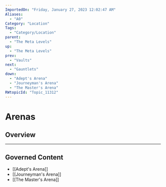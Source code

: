 ```yaml
---
ImportedOn: "Friday, January 27, 2023 12:02:47 AM"
Aliases:
  - "A0"
Category: "Location"
Tags:
  - "Category/Location"
parent:
  - "The Meta Levels"
up:
  - "The Meta Levels"
prev:
  - "Vaults"
next:
  - "Gauntlets"
down:
  - "Adept's Arena"
  - "Journeyman's Arena"
  - "The Master's Arena"
RWtopicId: "Topic_11312"
---
```

# Arenas
## Overview
---
## Governed Content
- [[Adept's Arena]]
- [[Journeyman's Arena]]
- [[The Master's Arena]]

